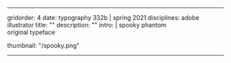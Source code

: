 ---

gridorder: 4
date: typography 332b | spring 2021
disciplines: adobe illustrator
title: ""
description: ""
intro: |
 spooky phantom <br>
original typeface

thumbnail: "/spooky.png"

---